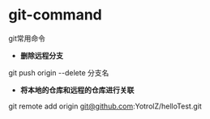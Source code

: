 # git-command
git常用命令

- **删除远程分支**

git push origin --delete 分支名

- **将本地的仓库和远程的仓库进行关联**

git remote add origin git@github.com:YotrolZ/helloTest.git